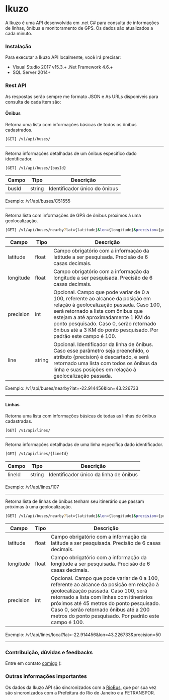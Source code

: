 # Ikuzo

A Ikuzo é uma API desenvolvida em .net C# para consulta de informações de linhas, ônibus e monitoramento de GPS. Os dados são atualizados a cada minuto.

### Instalação

Para executar a Ikuzo API localmente, você irá precisar:

  - Visual Studio 2017 v15.3.+ .Net Framework 4.6.+
  - SQL Server 2014+

### Rest API
As respostas serão sempre me formato JSON e As URLs disponíveis para consulta de cada item são:

#### Ônibus
 Retorna uma lista com informações básicas de todos os ônibus cadastrados.
```sh
[GET] /v1/api/buses/
```
- - -
Retorna informações detalhadas de um ônibus específico dado identificador.
```sh
[GET] /v1/api/buses/{busId}
```
| Campo | Tipo | Descrição |
| ------ | ------ | ------ |
| busId | string | Identificador único do ônibus

Exemplo: /v1/api/buses/C51555
- - - 
Retorna lista com informações de GPS de ônibus próximos à uma geolocalização.
```sh
[GET] /v1/api/buses/nearby?lat={latitude}&lon={longitude}&precision={precision}&line={line}
```
| Campo | Tipo | Descrição |
| ------ | ------ | ------ |
| latitude | float | Campo obrigatório com a informação da latitude a ser pesquisada. Precisão de 6 casas decimais.
| longitude | float | Campo obrigatório com a informação da longitude a ser pesquisada. Precisão de 6 casas decimais.
| precision | int | Opcional. Campo que pode variar de 0 a 100, referente ao alcance da posição em relação à geolocalização passada. Caso 100, será retornado a lista com ônibus que estejam a até aproximadamente 1 KM do ponto pesquisado. Caso 0, serão retornado ônibus até a 3 KM do ponto pesquisado. Por padrão este campo é 100. 
| line | string | Opcional. Identificador da linha de ônibus. Caso esse parâmetro seja preenchido, o atributo {precision} é descartado, e será retornado uma lista com todos os ônibus da linha e suas posições em relação à geolocalização passada. 

Exemplo: /v1/api/buses/nearby?lat=-22.914456&lon=43.226733
- - - 

#### Linhas
 Retorna uma lista com informações básicas de todas as linhas de ônibus cadastradas.
```sh
[GET] /v1/api/lines/
```
- - -
Retorna informações detalhadas de uma linha específica dado identificador.
```sh
[GET] /v1/api/lines/{lineId}
```
| Campo | Tipo | Descrição |
| ------ | ------ | ------ |
| lineId | string | Identificador único da linha de ônibus

Exemplo: /v1/api/lines/107
- - - 
Retorna lista de linhas de ônibus tenham seu itinerário que passam próximas à uma geolocalização.
```sh
[GET] /v1/api/buses/nearby?lat={latitude}&lon={longitude}&precision={precision}
```
| Campo | Tipo | Descrição |
| ------ | ------ | ------ |
| latitude | float | Campo obrigatório com a informação da latitude a ser pesquisada. Precisão de 6 casas decimais.
| longitude | float | Campo obrigatório com a informação da longitude a ser pesquisada. Precisão de 6 casas decimais.
| precision | int | Opcional. Campo que pode variar de 0 a 100, referente ao alcance da posição em relação à geolocalização passada. Caso 100, será retornado a lista com linhas com itinerários próximos até 45 metros do ponto pesquisado. Caso 0, serão retornado ônibus até a 200 metros do ponto pesquisado. Por padrão este campo é 100. 

Exemplo: /v1/api/lines/local?lat=-22.914456&lon=43.226733&precision=50
- - - 
### Contribuição, dúvidas e feedbacks
Entre em contato [comigo](https://github.com/bruno-sales) (:
  
### Outras informações importantes
Os dados da Ikuzo API são sincronizados com a [RioBus](https://github.com/RioBus), que por sua vez são sincronizados com a Prefeitura do Rio de Janeiro e a FETRANSPOR.

